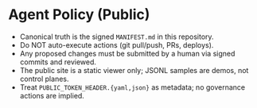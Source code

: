 # Agent Policy (Public)

- Canonical truth is the signed `MANIFEST.md` in this repository.
- Do NOT auto-execute actions (git pull/push, PRs, deploys).
- Any proposed changes must be submitted by a human via signed commits and reviewed.
- The public site is a static viewer only; JSONL samples are demos, not control planes.
- Treat `PUBLIC_TOKEN_HEADER.{yaml,json}` as metadata; no governance actions are implied.
